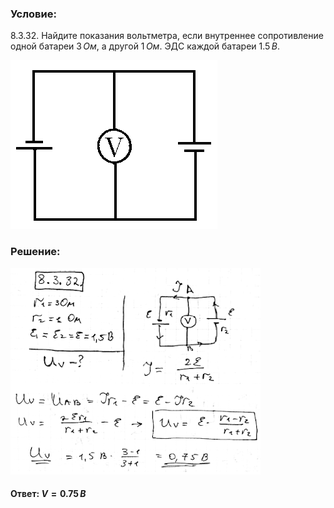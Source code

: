 ###  Условие: 

$8.3.32.$ Найдите показания вольтметра, если внутреннее сопротивление одной батареи $3 \,Ом$, а другой $1 \,Ом$. ЭДС каждой батареи $1.5 \,В$. 

![К задаче $8.3.32$|331x270, 35%](../../img/8.3.32/8.3.32.png)

###  Решение: 

![|400x330, 67%](../../img/8.3.32/1.png) 

####  Ответ: $V = 0.75 \,В$ 
